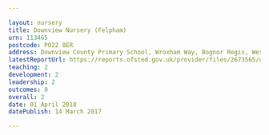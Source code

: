 ```yaml
---

layout: nursery
title: Downview Nursery (Felpham)
urn: 113465
postcode: PO22 8ER
address: Downview County Primary School, Wroxham Way, Bognor Regis, West Sussex, PO22 8ER
latestReportUrl: https://reports.ofsted.gov.uk/provider/files/2673565/urn/113465.pdf
teaching: 2
development: 2
leadership: 2
outcomes: 0
overall: 2
date: 01 April 2018 
datePublish: 14 March 2017

---
```

